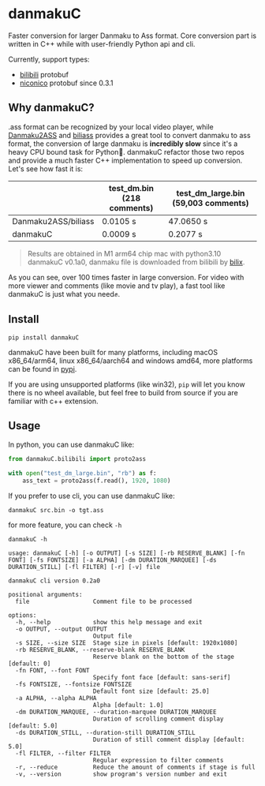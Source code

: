 # danmakuC

Faster conversion for larger Danmaku to Ass format. Core conversion part is written in C++ while with
user-friendly Python api and cli.

Currently, support types:

* [bilibili](htts://wwww.bilibili.com) protobuf
* [niconico](https://www.nicovideo.jp) protobuf since 0.3.1

## Why danmakuC?

.ass format can be recognized by your local video player,
while [Danmaku2ASS](https://github.com/m13253/danmaku2ass) and [biliass](https://github.com/yutto-dev/biliass) provides
a great tool to convert danmaku to ass format, the conversion of large danmaku is **incredibly slow** since it's a heavy
CPU bound task for Python🥲. danmakuC refactor those two repos and provide a much faster C++ implementation to speed up
conversion. Let's see how fast it is:

|                     | test_dm.bin (218 comments) | test_dm_large.bin (59,003 comments) |
|---------------------|----------------------------|-------------------------------------|
| Danmaku2ASS/biliass | 0.0105 s                   | 47.0650 s                           |
| danmakuC            | 0.0009 s                   | 0.2077 s                            |

> Results are obtained in M1 arm64 chip mac with python3.10 danmakuC v0.1a0, danmaku file is downloaded from bilibili by
> [bilix](https://github.com/HFrost0/bilix).

As you can see, over 100 times faster in large conversion. For video with more viewer and comments
(like movie and tv play), a fast tool like danmakuC is just what you need✊.

## Install

```shell
pip install danmakuC
```

danmakuC have been built for many platforms, including macOS x86_64/arm64, linux x86_64/aarch64 and windows amd64,
more platforms can be found in [pypi](https://pypi.org/project/danmakuC/#files).

If you are using unsupported platforms (like win32), `pip` will let you know there is no wheel available,
but feel free to build from source if you are familiar with c++ extension.

## Usage

In python, you can use danmakuC like:

```python
from danmakuC.bilibili import proto2ass

with open("test_dm_large.bin", "rb") as f:
    ass_text = proto2ass(f.read(), 1920, 1080)

```

If you prefer to use cli, you can use danmakuC like:

```shell
danmakuC src.bin -o tgt.ass
```

for more feature, you can check `-h`

```shell
danmakuC -h

usage: danmakuC [-h] [-o OUTPUT] [-s SIZE] [-rb RESERVE_BLANK] [-fn FONT] [-fs FONTSIZE] [-a ALPHA] [-dm DURATION_MARQUEE] [-ds DURATION_STILL] [-fl FILTER] [-r] [-v] file

danmakuC cli version 0.2a0

positional arguments:
  file                  Comment file to be processed

options:
  -h, --help            show this help message and exit
  -o OUTPUT, --output OUTPUT
                        Output file
  -s SIZE, --size SIZE  Stage size in pixels [default: 1920x1080]
  -rb RESERVE_BLANK, --reserve-blank RESERVE_BLANK
                        Reserve blank on the bottom of the stage [default: 0]
  -fn FONT, --font FONT
                        Specify font face [default: sans-serif]
  -fs FONTSIZE, --fontsize FONTSIZE
                        Default font size [default: 25.0]
  -a ALPHA, --alpha ALPHA
                        Alpha [default: 1.0]
  -dm DURATION_MARQUEE, --duration-marquee DURATION_MARQUEE
                        Duration of scrolling comment display [default: 5.0]
  -ds DURATION_STILL, --duration-still DURATION_STILL
                        Duration of still comment display [default: 5.0]
  -fl FILTER, --filter FILTER
                        Regular expression to filter comments
  -r, --reduce          Reduce the amount of comments if stage is full
  -v, --version         show program's version number and exit


```